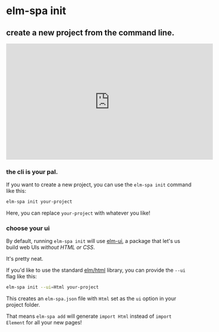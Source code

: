 # elm-spa init

## create a new project from the command line.

<iframe width="560" height="315" src="https://www.youtube.com/embed/_DKAouQyMJk" frameborder="0" allow="accelerometer; autoplay; encrypted-media; gyroscope; picture-in-picture" allowfullscreen></iframe>

### the cli is your pal.

If you want to create a new project, you can use the `elm-spa init` command like this:

```bash
elm-spa init your-project
```

Here, you can replace `your-project` with whatever you like!


### choose your ui

By default, running `elm-spa init` will use [elm-ui](https://package.elm-lang.org/packages/mdgriffith/elm-ui/latest/),
a package that let's us build web UIs _without HTML or CSS_.

It's pretty neat.

If you'd like to use the standard [elm/html](https://package.elm-lang.org/packages/elm/html/latest/)
library, you can provide the `--ui` flag like this:

```bash
elm-spa init --ui=Html your-project
```

This creates an `elm-spa.json` file with `Html` set as the `ui` option in your
project folder.

That means `elm-spa add` will generate `import Html` instead of `import Element`
for all your new pages!
